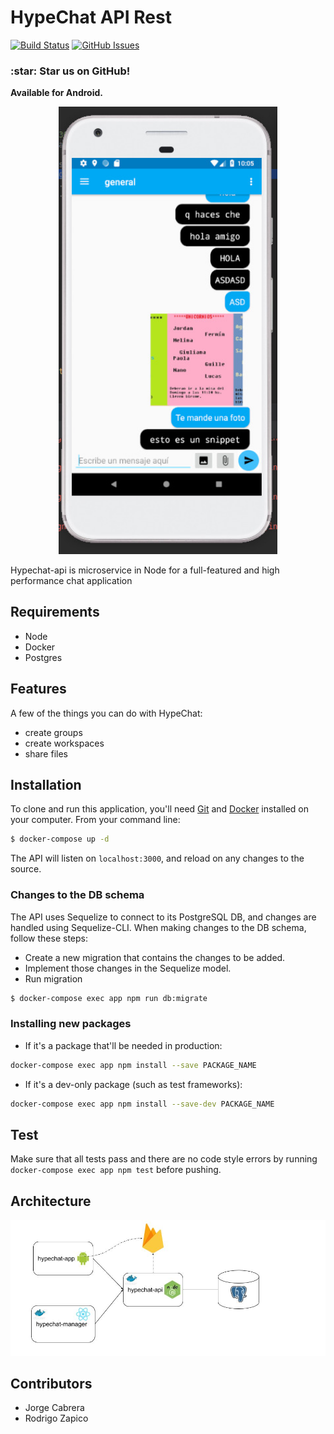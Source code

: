 # HypeChat API Rest

[![Build Status](https://travis-ci.com/jorgejcabrera/HypeChat.svg?branch=master)](https://travis-ci.com/jorgejcabrera/HypeChat)
[![GitHub Issues](https://img.shields.io/github/issues/jorgejcabrera/HypeChat.svg)](https://github.com/jorgejcabrera/HypeChat/issues)

<h3 align="left"> :star: Star us on GitHub! </h3>

**Available for Android.**
<p align="center">
  <img src = "https://github.com/jorgejcabrera/HypeChat/blob/master/api/img/demo1.jpeg" width=350>
</p>
Hypechat-api is microservice in Node for a full-featured and high performance chat application

## Requirements
- Node
- Docker
- Postgres

## Features
A few of the things you can do with HypeChat:
- create groups
- create workspaces
- share files 

## Installation
To clone and run this application, you'll need [Git](https://git-scm.com) and [Docker](https://www.docker.com/get-started) installed on your computer. From your command line:
 ```bash
$ docker-compose up -d
 ```
The API will listen on `localhost:3000`, and reload on any changes to the source.

### Changes to the DB schema
The API uses Sequelize to connect to its PostgreSQL DB, and changes are handled using Sequelize-CLI. When making changes to the DB schema, follow these steps:

* Create a new migration that contains the changes to be added.
* Implement those changes in the Sequelize model.
* Run migration 
```bash
$ docker-compose exec app npm run db:migrate
```

### Installing new packages
* If it's a package that'll be needed in production: 
```bash
docker-compose exec app npm install --save PACKAGE_NAME
```
* If it's a dev-only package (such as test frameworks): 
```bash
docker-compose exec app npm install --save-dev PACKAGE_NAME
```

## Test
Make sure that all tests pass and there are no code style errors by running `docker-compose exec app npm test` before pushing.

## Architecture
![alt text](https://github.com/jorgejcabrera/HypeChat/blob/master/api/img/Arquitectura.jpg)

## Contributors
- Jorge Cabrera
- Rodrigo Zapico
